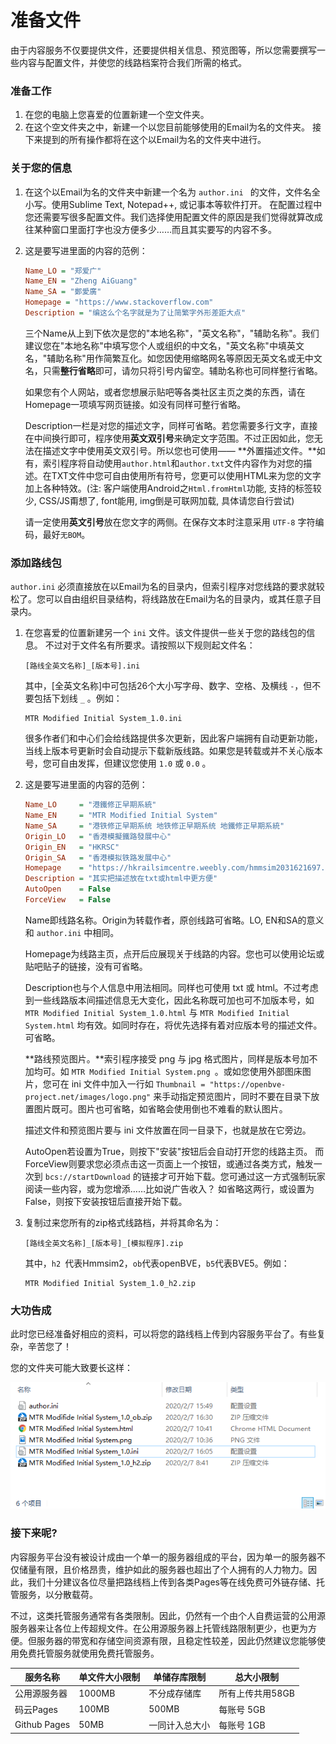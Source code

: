 # 准备文件

由于内容服务不仅要提供文件，还要提供相关信息、预览图等，所以您需要撰写一些内容与配置文件，并使您的线路档案符合我们所需的格式。

### 准备工作

1. 在您的电脑上您喜爱的位置新建一个空文件夹。
2. 在这个空文件夹之中，新建一个以您目前能够使用的Email为名的文件夹。
   接下来提到的所有操作都将在这个以Email为名的文件夹中进行。

### 关于您的信息

1. 在这个以Email为名的文件夹中新建一个名为  `author.ini ` 的文件，文件名全小写。使用Sublime Text, Notepad++, 或记事本等软件打开。
   在配置过程中您还需要写很多配置文件。我们选择使用配置文件的原因是我们觉得就算改成往某种窗口里面打字也没方便多少……而且其实要写的内容不多。

2. 这是要写进里面的内容的范例：

   ```ini
   Name_LO = "郑爱广"
   Name_EN = "Zheng AiGuang"
   Name_SA = "鄭愛廣"
   Homepage = "https://www.stackoverflow.com"
   Description = "编这么个名字就是为了让简繁字外形差距大点"
   ```

   三个Name从上到下依次是您的"本地名称"，"英文名称"，"辅助名称"。我们建议您在"本地名称"中填写您个人或组织的中文名，"英文名称"中填英文名，"辅助名称"用作简繁互化。如您因使用缩略网名等原因无英文名或无中文名，只需**整行省略**即可，请勿只将引号内留空。辅助名称也可同样整行省略。

   如果您有个人网站，或者您想展示贴吧等各类社区主页之类的东西，请在Homepage一项填写网页链接。如没有同样可整行省略。

   Description一栏是对您的描述文字，同样可省略。若您需要多行文字，直接在中间换行即可，程序使用**英文双引号**来确定文字范围。不过正因如此，您无法在描述文字中使用英文双引号。所以您也可使用——
   **外置描述文件。**如有，索引程序将自动使用`author.html`和`author.txt`文件内容作为对您的描述。在TXT文件中您可自由使用所有符号，您更可以使用HTML来为您的文字加上各种特效。(注: 客户端使用Android之`Html.fromHtml`功能, 支持的标签较少, CSS/JS甭想了, font能用, img倒是可联网加载, 具体请您自行尝试)

   请一定使用**英文引号**放在您文字的两侧。在保存文本时注意采用 `UTF-8` 字符编码，最好`无BOM`。

### 添加路线包

`author.ini` 必须直接放在以Email为名的目录内，但索引程序对您线路的要求就较松了。您可以自由组织目录结构，将线路放在Email为名的目录内，或其任意子目录内。

1. 在您喜爱的位置新建另一个 `ini` 文件。该文件提供一些关于您的路线包的信息。
   不过对于文件名有所要求。请按照以下规则起文件名：

   ```
   [路线全英文名称]_[版本号].ini
   ```

   其中，[全英文名称]中可包括26个大小写字母、数字、空格、及横线 `-`，但不要包括下划线 `_` 。例如：

   ```
   MTR Modified Initial System_1.0.ini
   ```

   很多作者们和中心们会给线路提供多次更新，因此客户端拥有自动更新功能，当线上版本号更新时会自动提示下载新版线路。如果您是转载或并不关心版本号，您可自由发挥，但建议您使用 `1.0` 或 `0.0` 。

2. 这是要写进里面的内容的范例：

   ```ini
   Name_LO     = "港鐵修正早期系統"
   Name_EN     = "MTR Modified Initial System"
   Name_SA     = "港铁修正早期系统 地铁修正早期系统 地鐵修正早期系統"
   Origin_LO   = "香港模擬鐵路發展中心"
   Origin_EN   = "HKRSC"
   Origin_SA   = "香港模拟铁路发展中心"
   Homepage    = "https://hkrailsimcentre.weebly.com/hmmsim2031621697.html"
   Description = "其实把描述放在txt或html中更方便"
   AutoOpen    = False
   ForceView   = False
   ```

   Name即线路名称。Origin为转载作者，原创线路可省略。LO, EN和SA的意义和 `author.ini` 中相同。

   Homepage为线路主页，点开后应展现关于线路的内容。您也可以使用论坛或贴吧贴子的链接，没有可省略。

   Description也与个人信息中用法相同。同样也可使用 txt 或 html。不过考虑到一些线路版本间描述信息无大变化，因此名称既可加也可不加版本号，如 `MTR Modified Initial System_1.0.html` 与 `MTR Modified Initial System.html` 均有效。如同时存在，将优先选择有着对应版本号的描述文件。可省略。

   **路线预览图片。**索引程序接受 png 与 jpg 格式图片，同样是版本号加不加均可。如 `MTR Modified Initial System.png `。或如您使用外部图床图片，您可在 ini 文件中加入一行如 `Thumbnail = "https://openbve-project.net/images/logo.png"` 来手动指定预览图片，同时不要在目录下放置图片既可。图片也可省略，如省略会使用倒也不难看的默认图片。

   描述文件和预览图片要与 ini 文件放置在同一目录下，也就是放在它旁边。 

   AutoOpen若设置为True，则按下"安装"按钮后会自动打开您的线路主页。
   而ForceView则要求您必须点击这一页面上一个按钮，或通过各类方式，触发一次到 `bcs://startDownload` 的链接才可开始下载。您可通过这一方式强制玩家阅读一些内容，或为您增添……比如说广告收入？
   如省略这两行，或设置为False，则按下安装按钮后直接开始下载。

3. 复制过来您所有的zip格式线路档，并将其命名为：

   ```
   [路线全英文名称]_[版本号]_[模拟程序].zip
   ```

   其中，`h2 `代表Hmmsim2，`ob`代表openBVE，`b5`代表BVE5。例如：

   ```
   MTR Modified Initial System_1.0_h2.zip
   ```



### 大功告成

此时您已经准备好相应的资料，可以将您的路线档上传到内容服务平台了。有些复杂，辛苦您了！

您的文件夹可能大致要长这样：

![文件夹预览](folder_example.png)



### 接下来呢?

内容服务平台没有被设计成由一个单一的服务器组成的平台，因为单一的服务器不仅储量有限，且价格昂贵，维护如此的服务器也超出了个人拥有的人力物力。因此，我们十分建议各位尽量把路线档上传到各类Pages等在线免费可外链存储、托管服务，以分散载荷。

不过，这类托管服务通常有各类限制。因此，仍然有一个由个人自费运营的公用源服务器来让各位上传超规文件。在公用源服务器上托管线路限制更少，也更为方便。但服务器的带宽和存储空间资源有限，且稳定性较差，因此仍然建议您能够使用免费托管服务就使用免费托管服务。

| 服务名称     | 单文件大小限制 | 单储存库限制   | 总大小限制       |
| ------------ | -------------- | -------------- | ---------------- |
| 公用源服务器 | 1000MB         | 不分成存储库   | 所有上传共用58GB |
| 码云Pages    | 100MB          | 500MB          | 每账号 5GB       |
| Github Pages | 50MB           | 一同计入总大小 | 每账号 1GB       |

